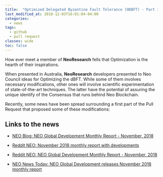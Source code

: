```yaml
---
title:  "Optimized Delegated Byzantine Fault Tolerance (ODBFT) - Part I"
last_modified_at: 2018-12-03T16:01:04-04:00
categories:
  - news
tags:
  - github
  - pull request
classes: wide
toc: false
---
```


How ever meet a member of **NeoResearch** fells that Optimization is the hearth of their inspirations.

When presented in Australia, **NeoResearch** developers presented to Neo Council ideas for Optimizing the dBFT.
While some of them involves necessary modifications, other ones will involve scientific experimentation of state-of-the-art techniques.
The latter have the potential of assuring the unique identify of the Consensus that runs behind Neo Blockchain.

Recently, some news have been spread surrounding a first part of the Pull Request that proposed some of these modifications:

## Links to the news

- [NEO Blog: NEO Global Development Monthly Report - November, 2018](https://neo.org/blog/details/4123)

- [Reddit NEO: November 2018 monthly report with developments](https://www.reddit.com/r/NEO/comments/a2cp51/neo_november_2018_monthly_report_with_developments/)

* [Reddit NEO: NEO Global Development Monthly Report - November, 2018](https://www.reddit.com/r/NEO/comments/a214fi/neo_global_development_monthly_report_november/)

* [NEO News Today: NEO Global Development releases November 2018 monthly report](https://neonewstoday.com/general/neo-global-development-releases-november-2018-monthly-report/ )
